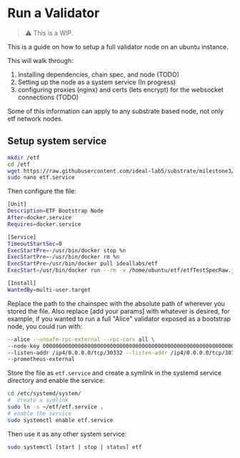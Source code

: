 # Run a Validator

> :warning: This is a WIP.

This is a guide on how to setup a full validator node on an ubuntu instance.

This will walk through:
1. Installing dependencies, chain spec, and node  (TODO)
2. Setting up the node as a system service (In progress)
3.  configuring proxies (nginx) and certs (lets encrypt) for the websocket connections (TODO)

Some of this information can apply to any substrate based node, not only etf network nodes.


## Setup system service

``` bash
mkdir /etf
cd /etf
wget https://raw.githubusercontent.com/ideal-lab5/substrate/milestone3/etfTestSpecRaw.json
sudo nano etf.service

```

Then configure the file:

``` bash
[Unit]
Description=ETF Bootstrap Node
After=docker.service
Requires=docker.service

[Service]
TimeoutStartSec=0
ExecStartPre=-/usr/bin/docker stop %n
ExecStartPre=-/usr/bin/docker rm %n
ExecStartPre=/usr/bin/docker pull ideallabs/etf
ExecStart=/usr/bin/docker run --rm -v /home/ubuntu/etf/etfTestSpecRaw.json:/data/chainspec.json  -p 9944:9944 -p 30333:30333 -p 9615:9615 ideallabs/etf  --chain=/data/chainspec.json [add your params]

[Install]
WantedBy=multi-user.target
```

Replace the path to the chainspec with the absolute path of wherever you stored the file. Also replace [add your params] with whatever is desired, for example, if you wanted to run a full "Alice" validator exposed as a bootstrap node, you could run with:

``` bash
--alice --unsafe-rpc-external --rpc-cors all \
--node-key 0000000000000000000000000000000000000000000000000000000000000001 \
--listen-addr /ip4/0.0.0.0/tcp/30332 --listen-addr /ip4/0.0.0.0/tcp/30333/ws \
--prometheus-external
```

Store the file as `etf.service` and create a symlink in the systemd service directory and enable the service:

``` bash
cd /etc/systemd/system/
#  create a symlink
sudo ln -s ~/etf/etf.service .
# enable the service
sudo systemctl enable etf.service
```

Then use it as any other system service:
``` bash
sudo systemctl [start | stop | status] etf
```